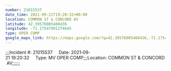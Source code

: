 ```yaml
---
number: 21015537
date_time: 2021-09-21T19:20:32+00:00
location: COMMON ST & CONCORD AV
latitude: 42.39576005488436
longitude: -71.17547991274645
type: OPER COMP
google_maps_link: https://maps.google.com/?q=42.39576005488436,-71.17547991274645
---
```


;;;Incident #: 21015537     Date: 2021‐09‐21 19:20:32     Type: MV OPER COMP;;;Location: COMMON ST & CONCORD AV;;;;;;
